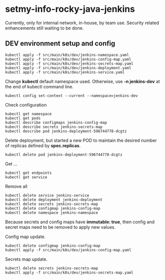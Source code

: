 # setmy-info-rocky-java-jenkins

Currently, only for internal network, in-house, by team use. Security related enhancements still waiting to be done.

## DEV environment setup and config

```shell
kubectl apply -f src/main/k8s/dev/jenkins-namespace.yaml
kubectl apply -f src/main/k8s/dev/jenkins-config-map.yaml
kubectl apply -f src/main/k8s/dev/jenkins-secrets-map.yaml
kubectl apply -f src/main/k8s/dev/jenkins-deployment.yaml
kubectl apply -f src/main/k8s/dev/jenkins-service.yaml
```

Change **kubectl** default namespace used. Otherwise, use **-n jenkins-dev** at the end of kubectl command line.

```shell
kubectl config set-context --current --namespace=jenkins-dev
```

Check configuration

```shell
kubectl get namespace
kubectl get pods
kubectl describe configmaps jenkins-config-map
kubectl describe secrets jenkins-secrets-map
kubectl describe pod jenkins-deployment-596744778-dcgtz
```

Delete deployment, but started a new POD to maintain the desired number of replicas defined by **spec.replicas**.

```shell
kubectl delete pod jenkins-deployment-596744778-dcgtz
```

Get ...

```shell
kubectl get endpoints
kubectl get service
```

Remove all

```shell
kubectl delete service jenkins-service
kubectl delete deployment jenkins-deployment
kubectl delete secrets jenkins-secrets-map
kubectl delete configmap jenkins-config-map
kubectl delete namespace jenkins-namespace
```

Because secrets and config maps have **immutable: true**, then config and secret maps need to be removed to apply new
values.

Config map update.

```shell
kubectl delete configmap jenkins-config-map
kubectl apply -f src/main/k8s/dev/jenkins-config-map.yaml
```

Secrets map update.

```shell
kubectl delete secrets jenkins-secrets-map
kubectl apply -f src/main/k8s/dev/jenkins-secrets-map.yaml
```
